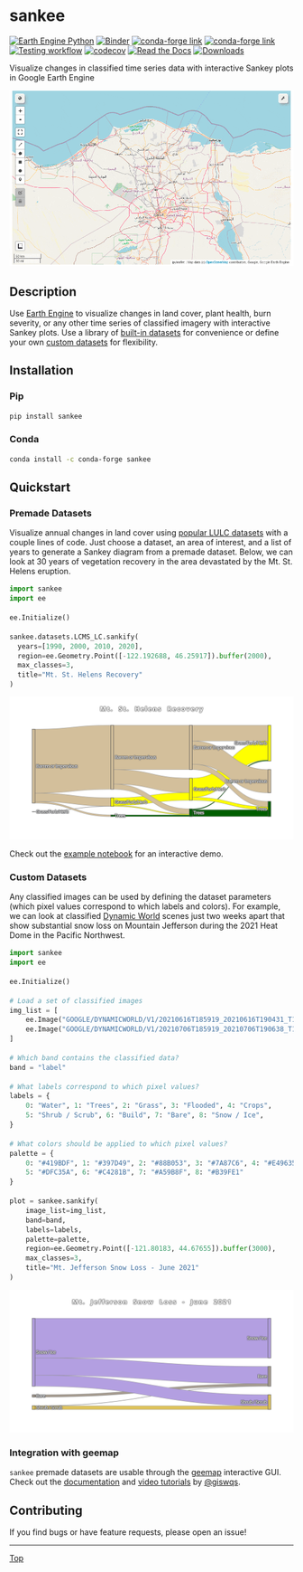 # sankee

[![Earth Engine Python](https://img.shields.io/badge/Earth%20Engine%20API-Python-green)](https://developers.google.com/earth-engine/tutorials/community/intro-to-python-api)
[![Binder](https://mybinder.org/badge_logo.svg)](https://mybinder.org/v2/gh/aazuspan/sankee/HEAD?filepath=docs%2Fexamples%2Fmodis_snow_and_ice.ipynb)
[![conda-forge link](https://img.shields.io/conda/vn/conda-forge/sankee)](https://anaconda.org/conda-forge/sankee)
[![conda-forge link](https://img.shields.io/pypi/v/sankee)](https://pypi.org/project/sankee)
[![Testing workflow](https://github.com/aazuspan/sankee/actions/workflows/test.yml/badge.svg)](https://github.com/aazuspan/sankee/actions/workflows/test.yml)
[![codecov](https://codecov.io/gh/aazuspan/sankee/branch/main/graph/badge.svg?token=39REP2HZQC)](https://codecov.io/gh/aazuspan/sankee)
[![Read the Docs](https://readthedocs.org/projects/sankee/badge/?version=latest&style=flat)](https://sankee.readthedocs.io/en/latest/?badge=latest)
[![Downloads](https://pepy.tech/badge/sankee)](https://pepy.tech/project/sankee)

Visualize changes in classified time series data with interactive Sankey plots in Google Earth Engine

![Sankee example showing grassland expansion in the Nile Delta](docs/_static/demo.gif)

## Description

Use [Earth Engine](https://github.com/google/earthengine-api) to visualize changes in land cover, plant health, burn severity, or any other time series of classified imagery with interactive Sankey plots. Use a library of [built-in datasets](https://sankee.readthedocs.io/en/latest/sankee.html#premade-datasets) for convenience or define your own [custom datasets](https://sankee.readthedocs.io/en/latest/sankee.html#custom-datasets) for flexibility.


## Installation

### Pip

```bash
pip install sankee
```

### Conda

```bash
conda install -c conda-forge sankee
```

## Quickstart

### Premade Datasets

Visualize annual changes in land cover using [popular LULC datasets](https://sankee.readthedocs.io/en/latest/sankee.html#supported-datasets) with a couple lines of code. Just choose a dataset, an area of interest, and a list of years to generate a Sankey diagram from a premade dataset. Below, we can look at 30 years of vegetation recovery in the area devastated by the Mt. St. Helens eruption.

```python
import sankee
import ee

ee.Initialize()

sankee.datasets.LCMS_LC.sankify(
  years=[1990, 2000, 2010, 2020],
  region=ee.Geometry.Point([-122.192688, 46.25917]).buffer(2000),
  max_classes=3,
  title="Mt. St. Helens Recovery"
)
```

![Proportions of land cover over 4 periods increase from barren to grass and tree cover in a Sankey diagram](docs/_static/helens_recovery.png)

Check out the [example notebook](https://sankee.readthedocs.io/en/latest/examples/modis_snow_and_ice.html) for an interactive demo.

### Custom Datasets

Any classified images can be used by defining the dataset parameters (which pixel values correspond to which labels and colors). For example, we can look at classified [Dynamic World](https://developers.google.com/earth-engine/datasets/catalog/GOOGLE_DYNAMICWORLD_V1) scenes just two weeks apart that show substantial snow loss on Mountain Jefferson during the 2021 Heat Dome in the Pacific Northwest.

```python
import sankee
import ee

ee.Initialize()

# Load a set of classified images
img_list = [
    ee.Image("GOOGLE/DYNAMICWORLD/V1/20210616T185919_20210616T190431_T10TEQ"),
    ee.Image("GOOGLE/DYNAMICWORLD/V1/20210706T185919_20210706T190638_T10TEQ")
]

# Which band contains the classified data?
band = "label"

# What labels correspond to which pixel values?
labels = {
    0: "Water", 1: "Trees", 2: "Grass", 3: "Flooded", 4: "Crops",
    5: "Shrub / Scrub", 6: "Build", 7: "Bare", 8: "Snow / Ice",
}

# What colors should be applied to which pixel values?
palette = {
    0: "#419BDF", 1: "#397D49", 2: "#88B053", 3: "#7A87C6", 4: "#E49635",
    5: "#DFC35A", 6: "#C4281B", 7: "#A59B8F", 8: "#B39FE1"
}

plot = sankee.sankify(
    image_list=img_list, 
    band=band, 
    labels=labels,
    palette=palette,
    region=ee.Geometry.Point([-121.80183, 44.67655]).buffer(3000), 
    max_classes=3,
    title="Mt. Jefferson Snow Loss - June 2021"
)
```

![](docs/_static/jefferson_snow.png)

### Integration with geemap

`sankee` premade datasets are usable through the [geemap](https://github.com/giswqs/geemap) interactive GUI. Check out the [documentation](https://geemap.org/notebooks/75_sankee/) and [video tutorials](https://www.youtube.com/watch?v=IZWpJYX6w8I) by [@giswqs](https://github.com/giswqs).


## Contributing

If you find bugs or have feature requests, please open an issue!

---

[Top](https://github.com/aazuspan/sankee#sankee)

